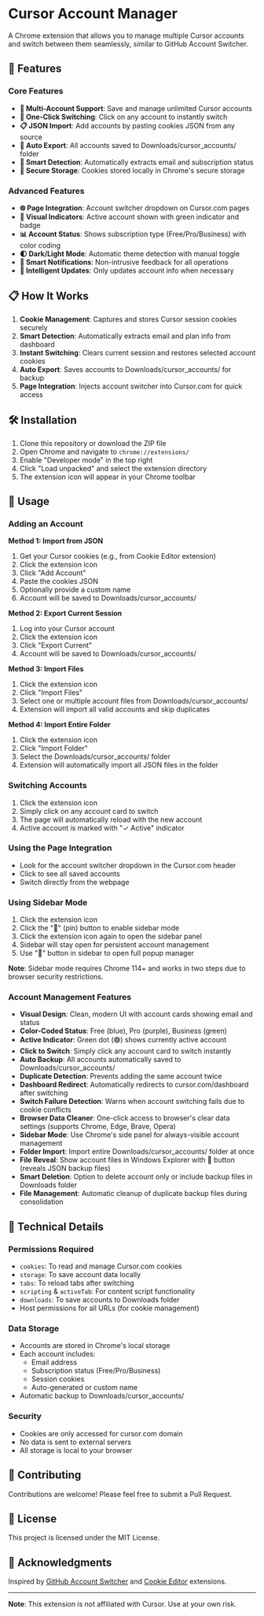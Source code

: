 # Cursor Account Manager

A Chrome extension that allows you to manage multiple Cursor accounts and switch between them seamlessly, similar to GitHub Account Switcher.

## 🚀 Features

### Core Features

- **👤 Multi-Account Support**: Save and manage unlimited Cursor accounts
- **🔄 One-Click Switching**: Click on any account to instantly switch
- **📋 JSON Import**: Add accounts by pasting cookies JSON from any source
- **💾 Auto Export**: All accounts saved to Downloads/cursor_accounts/ folder
- **📧 Smart Detection**: Automatically extracts email and subscription status
- **🔐 Secure Storage**: Cookies stored locally in Chrome's secure storage

### Advanced Features

- **🌐 Page Integration**: Account switcher dropdown on Cursor.com pages
- **🚦 Visual Indicators**: Active account shown with green indicator and badge
- **📊 Account Status**: Shows subscription type (Free/Pro/Business) with color coding
- **🌓 Dark/Light Mode**: Automatic theme detection with manual toggle
- **🔔 Smart Notifications**: Non-intrusive feedback for all operations
- **🎯 Intelligent Updates**: Only updates account info when necessary

## 📋 How It Works

1. **Cookie Management**: Captures and stores Cursor session cookies securely
2. **Smart Detection**: Automatically extracts email and plan info from dashboard
3. **Instant Switching**: Clears current session and restores selected account cookies
4. **Auto Export**: Saves accounts to Downloads/cursor_accounts/ for backup
5. **Page Integration**: Injects account switcher into Cursor.com for quick access

## 🛠️ Installation

1. Clone this repository or download the ZIP file
2. Open Chrome and navigate to `chrome://extensions/`
3. Enable "Developer mode" in the top right
4. Click "Load unpacked" and select the extension directory
5. The extension icon will appear in your Chrome toolbar

## 📖 Usage

### Adding an Account

**Method 1: Import from JSON**

1. Get your Cursor cookies (e.g., from Cookie Editor extension)
2. Click the extension icon
3. Click "Add Account"
4. Paste the cookies JSON
5. Optionally provide a custom name
6. Account will be saved to Downloads/cursor_accounts/

**Method 2: Export Current Session**

1. Log into your Cursor account
2. Click the extension icon
3. Click "Export Current"
4. Account will be saved to Downloads/cursor_accounts/

**Method 3: Import Files**

1. Click the extension icon
2. Click "Import Files"
3. Select one or multiple account files from Downloads/cursor_accounts/
4. Extension will import all valid accounts and skip duplicates

**Method 4: Import Entire Folder**

1. Click the extension icon
2. Click "Import Folder"
3. Select the Downloads/cursor_accounts/ folder
4. Extension will automatically import all JSON files in the folder

### Switching Accounts

1. Click the extension icon
2. Simply click on any account card to switch
3. The page will automatically reload with the new account
4. Active account is marked with "✓ Active" indicator

### Using the Page Integration

- Look for the account switcher dropdown in the Cursor.com header
- Click to see all saved accounts
- Switch directly from the webpage

### Using Sidebar Mode

1. Click the extension icon
2. Click the "📌" (pin) button to enable sidebar mode
3. Click the extension icon again to open the sidebar panel
4. Sidebar will stay open for persistent account management
5. Use "🔗" button in sidebar to open full popup manager

**Note**: Sidebar mode requires Chrome 114+ and works in two steps due to browser security restrictions.

### Account Management Features

- **Visual Design**: Clean, modern UI with account cards showing email and status
- **Color-Coded Status**: Free (blue), Pro (purple), Business (green)
- **Active Indicator**: Green dot (🟢) shows currently active account
- **Click to Switch**: Simply click any account card to switch instantly
- **Auto Backup**: All accounts automatically saved to Downloads/cursor_accounts/
- **Duplicate Detection**: Prevents adding the same account twice
- **Dashboard Redirect**: Automatically redirects to cursor.com/dashboard after switching
- **Switch Failure Detection**: Warns when account switching fails due to cookie conflicts
- **Browser Data Cleaner**: One-click access to browser's clear data settings (supports Chrome, Edge, Brave, Opera)
- **Sidebar Mode**: Use Chrome's side panel for always-visible account management
- **Folder Import**: Import entire Downloads/cursor_accounts/ folder at once
- **File Reveal**: Show account files in Windows Explorer with 📁 button (reveals JSON backup files)
- **Smart Deletion**: Option to delete account only or include backup files in Downloads folder
- **File Management**: Automatic cleanup of duplicate backup files during consolidation

## 🔧 Technical Details

### Permissions Required

- `cookies`: To read and manage Cursor.com cookies
- `storage`: To save account data locally
- `tabs`: To reload tabs after switching
- `scripting` & `activeTab`: For content script functionality
- `downloads`: To save accounts to Downloads folder
- Host permissions for all URLs (for cookie management)

### Data Storage

- Accounts are stored in Chrome's local storage
- Each account includes:
  - Email address
  - Subscription status (Free/Pro/Business)
  - Session cookies
  - Auto-generated or custom name
- Automatic backup to Downloads/cursor_accounts/

### Security

- Cookies are only accessed for cursor.com domain
- No data is sent to external servers
- All storage is local to your browser

## 🤝 Contributing

Contributions are welcome! Please feel free to submit a Pull Request.

## 📄 License

This project is licensed under the MIT License.

## 🙏 Acknowledgments

Inspired by [GitHub Account Switcher](https://github.com/yuezk/github-account-switcher) and [Cookie Editor](https://github.com/Moustachauve/cookie-editor) extensions.

---

**Note**: This extension is not affiliated with Cursor. Use at your own risk.
